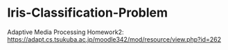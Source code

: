 # Iris-Classification-Problem
Adaptive Media Processing Homework2: https://adapt.cs.tsukuba.ac.jp/moodle342/mod/resource/view.php?id=262

